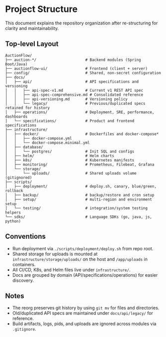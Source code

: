 # Project Structure

This document explains the repository organization after re-structuring for clarity and maintainability.

## Top-level Layout

```
AuctionFlow/
├── auction-*/                      # Backend modules (Spring Boot/Java)
├── auctionflow-ui/                 # Frontend (client + server)
├── config/                         # Shared, non-secret configuration
├── docs/
│   ├── api/                        # API specifications and versioning
│   │   ├── api-spec-v1.md          # Current v1 REST API spec
│   │   ├── api-spec-comprehensive.md # Consolidated reference
│   │   ├── api-versioning.md       # Versioning policy
│   │   └── legacy/                 # Previous/duplicated specs retained for history
│   ├── operations/                 # Deployment, SRE, performance, dashboards
│   └── specifications/             # Product and frontend specifications
├── infrastructure/
│   ├── docker/                     # Dockerfiles and docker-compose*
│   │   ├── docker-compose.yml
│   │   └── docker-compose.minimal.yml
│   ├── database/
│   │   └── postgres/               # Init SQL and configs
│   ├── helm/                       # Helm charts
│   ├── k8s/                        # Kubernetes manifests
│   ├── monitoring/                 # Prometheus, Filebeat, Grafana
│   └── storage/
│       └── uploads/                # Shared uploads volume (gitignored)
├── scripts/
│   ├── deployment/                 # deploy.sh, canary, blue/green, rollback
│   ├── backup/                     # backup/restore and cron setup
│   ├── setup/                      # multi-region and environment setup
│   └── testing/                    # integration/system testing helpers
└── sdks/                           # Language SDKs (go, java, js, python)
```

## Conventions

- Run deployment via `./scripts/deployment/deploy.sh` from repo root.
- Shared storage for uploads is mounted at `infrastructure/storage/uploads/` on the host and `/app/uploads` in containers.
- All CI/CD, K8s, and Helm files live under `infrastructure/`.
- Docs are grouped by domain (API/specifications/operations) for easier discovery.

## Notes

- The reorg preserves git history by using `git mv` for files and directories.
- Old/duplicated API specs are maintained under `docs/api/legacy/` for reference.
- Build artifacts, logs, pids, and uploads are ignored across modules via `.gitignore`.
